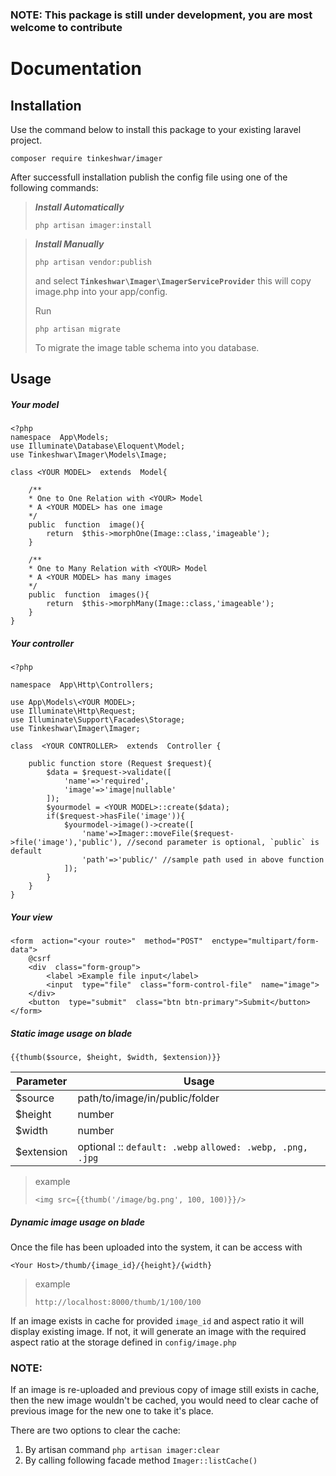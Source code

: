 ### NOTE: This package is still under development, you are most welcome to contribute

# Documentation

## Installation

Use the command below to install this package to your existing laravel project.

    composer require tinkeshwar/imager

After successfull installation publish the config file using one of the following commands:

> **_Install Automatically_**
>
> `php artisan imager:install`

> **_Install Manually_**
>
> `php artisan vendor:publish`
>
> and select **`Tinkeshwar\Imager\ImagerServiceProvider`** this will
> copy image.php into your app/config.
>
> Run
>
> `php artisan migrate`
>
> To migrate the image table schema into you database.

## Usage

##### Your model

    <?php
    namespace  App\Models;
    use Illuminate\Database\Eloquent\Model;
    use Tinkeshwar\Imager\Models\Image;

    class <YOUR MODEL>  extends  Model{

        /**
        * One to One Relation with <YOUR> Model
        * A <YOUR MODEL> has one image
        */
        public  function  image(){
    	    return  $this->morphOne(Image::class,'imageable');
        }

    	/**
        * One to Many Relation with <YOUR> Model
        * A <YOUR MODEL> has many images
        */
        public  function  images(){
    	    return  $this->morphMany(Image::class,'imageable');
        }
    }

##### Your controller

    <?php

    namespace  App\Http\Controllers;

    use App\Models\<YOUR MODEL>;
    use Illuminate\Http\Request;
    use Illuminate\Support\Facades\Storage;
    use Tinkeshwar\Imager\Imager;

    class  <YOUR CONTROLLER>  extends  Controller {

        public function store (Request $request){
    	    $data = $request->validate([
    		    'name'=>'required',
    		    'image'=>'image|nullable'
    	    ]);
    	    $yourmodel = <YOUR MODEL>::create($data);
    	    if($request->hasFile('image')){
    		    $yourmodel->image()->create([
    			    'name'=>Imager::moveFile($request->file('image'),'public'), //second parameter is optional, `public` is default
    			    'path'=>'public/' //sample path used in above function
    			]);
    		}
    	}
    }

##### Your view

    <form  action="<your route>"  method="POST"  enctype="multipart/form-data">
        @csrf
        <div  class="form-group">
    	    <label >Example file input</label>
    	    <input  type="file"  class="form-control-file"  name="image">
        </div>
        <button  type="submit"  class="btn btn-primary">Submit</button>
    </form>

##### Static image usage on blade

    {{thumb($source, $height, $width, $extension)}}

| Parameter  | Usage                                                     |
| ---------- | --------------------------------------------------------- |
| $source    | path/to/image/in/public/folder                            |
| $height    | number                                                    |
| $width     | number                                                    |
| $extension | optional :: `default: .webp` `allowed: .webp, .png, .jpg` |

> example
>
> `<img src={{thumb('/image/bg.png', 100, 100)}}/>`

##### Dynamic image usage on blade

Once the file has been uploaded into the system, it can be access with

    <Your Host>/thumb/{image_id}/{height}/{width}

> example
>
> `http://localhost:8000/thumb/1/100/100`

If an image exists in cache for provided `image_id` and aspect ratio it will display existing image. If not, it will generate an image with the required aspect ratio at the storage defined in `config/image.php`

### NOTE:

If an image is re-uploaded and previous copy of image still exists in cache, then the new image wouldn't be cached, you would need to clear cache of previous image for the new one to take it's place.

There are two options to clear the cache:

1.  By artisan command
    `php artisan imager:clear`
2.  By calling following facade method
    `Imager::listCache()`
